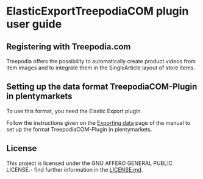 
# ElasticExportTreepodiaCOM plugin user guide

<div class="container-toc"></div>

## Registering with Treepodia.com

Treepodia offers the possibility to automatically create product videos from item images and to integrate them in the SingleArticle layout of store items.

## Setting up the data format TreepodiaCOM-Plugin in plentymarkets

To use this format, you need the Elastic Export plugin.

Follow the instructions given on the [Exporting data](https://www.plentymarkets.co.uk/manual/data-exchange/exporting-data/#4) page of the manual to set up the format TreepodiaCOM-Plugin in plentymarkets.

## License

This project is licensed under the GNU AFFERO GENERAL PUBLIC LICENSE.- find further information in the [LICENSE.md](https://github.com/plentymarkets/plugin-elastic-export-twenga-com/blob/master/LICENSE.md).
